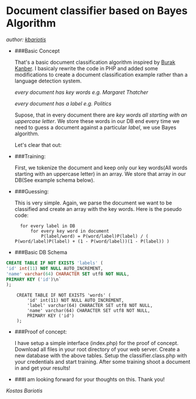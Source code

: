 Document classifier based on Bayes Algorithm
==============
_author: [kbariotis](mailto:konmpar@gmail.com)_

* ###Basic Concept
	
	That's a basic document classification algorithm inspired by [Burak Kanber](http://burakkanber.com/blog/machine-learning-naive-bayes-1/). I basicaly rewrite the code in PHP and added some modifications to create a document classification example rather than a language detection system.

	_every document has key words e.g. *Margaret Thatcher*_
	
	_every document has a label e.g. *Politics*_
	
	Supose, that in every document there are *key words all starting with an uppercase letter*. We store these words in our DB end every time we need to guess a document against a particular *label*, we use Bayes algorithm.
	
	Let's clear that out:

* ###Training:

	First, we tokenize the document and keep only our key words(All words starting with an uppercase letter) in an array. We store that array in our DB(See example schema below). 

* ###Guessing:

	This is very simple. Again, we parse the document we want to be classified and create an array with the key words. Here is the pseudo code:
	
		for every label in DB
			for every key word in document
				P(label/word) = P(word/label)P(label) /	( P(word/label)P(label) + (1 - P(word/label))(1 - P(label)) )
						
* ###Basic DB Schema
	
```sql
CREATE TABLE IF NOT EXISTS 'labels' (
'id' int(11) NOT NULL AUTO_INCREMENT,
'name' varchar(64) CHARACTER SET utf8 NOT NULL,
PRIMARY KEY ('id')\n`
);
```
		
		CREATE TABLE IF NOT EXISTS 'words' (
			'id' int(11) NOT NULL AUTO_INCREMENT,
			'label' varchar(64) CHARACTER SET utf8 NOT NULL,
			'name' varchar(64) CHARACTER SET utf8 NOT NULL,
			PRIMARY KEY ('id')
		);


* ###Proof of concept:

	I have setup a simple interface (index.php) for the proof of concept. Download all files in your root directory of your web server. Create a new database with the above tables. Setup the classifier.class.php with your credentials and start training. After some training shoot a document in and get your results!


* ###I am looking forward for your thoughts on this. Thank you!

_Kostas Bariotis_
